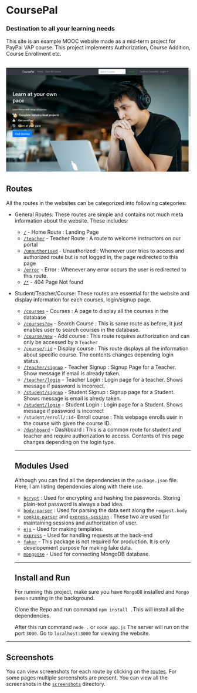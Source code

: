 # CoursePal
### Destination to all your learning needs

This site is an example MOOC website made as a mid-term project for PayPal VAP course. This project implements Authorization, Course Addition, Course Enrollment etc.

![CoursePal](/screenshots/home_1.png)
---
## Routes
All the routes in the websites can be categorized into following categories:
- General Routes:
  These routes are simple and contains not much meta information about the website. These includes:
    -   [`/`](/screenshots/home_1.png) - Home Route : Landing Page
    -   [`/teacher`](/screenshots/teacher_1.png) - Teacher Route : A route to welcome instructors on our portal
    -   [`/unauthorised`](/screenshots/unauth.png) - Unauthorized : Whenever user tries to access and authorized route but is not logged in, the page redirected to this page
    -   [`/error`](/screenshots/error.png) - Error : Whenever any error occurs the user is redirected to this route.
    -   [`/*`](/screenshots/404.png) - 404 Page Not found 
- Student/Teacher/Course:
  These routes are essential for the website and display information for each courses, login/signup page.
    - [`/courses`](/screenshots/courses.png) - Courses : A page to display all the courses in the database
    - [`/courses?q=`](/screenshots/search.png) - Search Course : This is same route as before, it just enables user to search courses in the database.
    - [`/course/new`](/screenshots/new_course.png) - Add course : This route requires authorization and can only be accessed by a `Teacher`
    - [`/course/:id`](/screenshots/course.png) - Display course : This route displays all the information about specific course. The contents changes depending login status.
    - [`/teacher/signup`](/screenshots/teacher_signup.png) - Teacher Signup : Signup Page for a Teacher. Show message if email is already taken.
    - [`/teacher/login`](/screenshots/signin.png) - Teacher Login : Login page for a teacher. Shows message if password is incorrect.
    - [`/student/signup`](/screenshots/student_signup.png) - Student Signup : Signup page for a Student. Shows message is email is alredy taken.
    - [`/student/login`](/screenshots/signin.png) - Student Login : Login page for a Student. Shows message if password is incorrect
    - `/student/enroll/:id`- Enroll course : This webpage enrolls user in the course with given the course ID.
    - [`/dashboard`](/screenshots/teacher_dashboard.png) - Dashboard : This is a common route for student and teacher and require authorization to access. Contents of this page changes depending on the login type.
  ---
  ## Modules Used
  Although you can find all the dependencies in the `package.json` file. Here, I am listing dependencies along with there use.
  - [`bcrypt`](https://www.npmjs.com/package/bcrypt) : Used for encrypting and hashing the passwords. Storing plain-text password is always a bad idea.
  - [`body-parser`](https://www.npmjs.com/package/body-parser) : Used for parsing the data sent along the `request.body`
  - [`cookie-parser`](https://www.npmjs.com/package/cookie-parser) and [`express-session`](https://www.npmjs.com/package/express-session) : These two are used for maintaining sessions and authorization of user.
  - [`ejs`](https://www.npmjs.com/package/ejs) - Used for making templates.
  - [`express`](https://www.npmjs.com/package/express) - Used for handling requests at the back-end
  - [`faker`](https://www.npmjs.com/package/faker) - This package is not required for production. It is only developement purpose for making fake data.
  - [`mongoose`](https://www.npmjs.com/package/mongoose) - Used for connecting MongoDB database.
  ---
  ## Install and Run
  For running this project, make sure you have `MongoDB` installed and `Mongo Demon` running in the background.
  
  Clone the Repo and run command `npm install .`This will install all the dependencies. 

  After this run command `node .` or `node app.js` The server will run on the port `3000`. Go to `localhost:3000` for viewing the website.
  
 ---
 ## Screenshots
 You can view screenshots for each route by clicking on the [routes](https://github.com/uragirii/coursepal#routes). For some pages multiple screenshots are present. You can view all the screenshots in the [`screenshots`](/screenshots) directory. 

